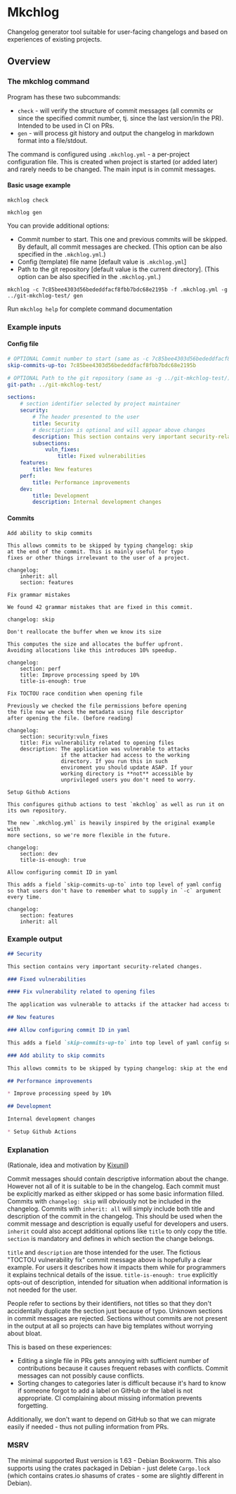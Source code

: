 # Mkchlog

Changelog generator tool suitable for user-facing changelogs and based on experiences of existing projects.

## Overview

### The mkchlog command

Program has these two subcommands:

* `check` - will verify the structure of commit messages (all commits or since the specified commit number, tj. since the last version/in the PR). Intended to be used in CI on PRs.
* `gen` - will process git history and output the changelog in markdown format into a file/stdout.

The command is configured using `.mkchlog.yml` - a per-project configuration file.
This is created when project is started (or added later) and rarely needs to be changed.
The main input is in commit messages.

#### Basic usage example

`mkchlog check`

`mkchlog gen`

You can provide additional options:
* Commit number to start. This one and previous commits will be skipped. By default, all commit messages are checked. (This option can be also specified in the `.mkchlog.yml`.)
* Config (template) file name [default value is `.mkchlog.yml`]
* Path to the git repository [default value is the current directory]. (This option can be also specified in the `.mkchlog.yml`.)

`mkchlog -c 7c85bee4303d56bededdfacf8fbb7bdc68e2195b -f .mkchlog.yml -g ../git-mkchlog-test/ gen`

Run `mkchlog help` for complete command documentation

### Example inputs

#### Config file

```yaml
# OPTIONAL Commit number to start (same as -c 7c85bee4303d56bededdfacf8fbb7bdc68e2195b)
skip-commits-up-to: 7c85bee4303d56bededdfacf8fbb7bdc68e2195b

# OPTIONAL Path to the git repository (same as -g ../git-mkchlog-test/)
git-path: ../git-mkchlog-test/

sections:
    # section identifier selected by project maintainer
    security:
        # The header presented to the user
        title: Security
        # desctiption is optional and will appear above changes
        description: This section contains very important security-related changes.
        subsections:
            vuln_fixes:
                title: Fixed vulnerabilities
    features:
        title: New features
    perf:
        title: Performance improvements
    dev:
        title: Development
        description: Internal development changes
```

#### Commits

```
Add ability to skip commits

This allows commits to be skipped by typing changelog: skip
at the end of the commit. This is mainly useful for typo
fixes or other things irrelevant to the user of a project.

changelog:
    inherit: all
    section: features
```

```
Fix grammar mistakes

We found 42 grammar mistakes that are fixed in this commit.

changelog: skip
```

```
Don't reallocate the buffer when we know its size

This computes the size and allocates the buffer upfront.
Avoiding allocations like this introduces 10% speedup.

changelog:
    section: perf
    title: Improve processing speed by 10%
    title-is-enough: true
```

```
Fix TOCTOU race condition when opening file

Previously we checked the file permissions before opening
the file now we check the metadata using file descriptor
after opening the file. (before reading)

changelog:
    section: security:vuln_fixes
    title: Fix vulnerability related to opening files
    description: The application was vulnerable to attacks
                 if the attacker had access to the working
                 directory. If you run this in such
                 enviroment you should update ASAP. If your
                 working directory is **not** accessible by
                 unprivileged users you don't need to worry.
```

```
Setup Github Actions

This configures github actions to test `mkchlog` as well as run it on
its own repository.

The new `.mkchlog.yml` is heavily inspired by the original example with
more sections, so we're more flexible in the future.

changelog:
	section: dev
	title-is-enough: true
```

```
Allow configuring commit ID in yaml

This adds a field `skip-commits-up-to` into top level of yaml config so that users don't have to remember what to supply in `-c` argument every time.

changelog:
    section: features
    inherit: all
```

### Example output

```markdown
## Security

This section contains very important security-related changes.

### Fixed vulnerabilities

#### Fix vulnerability related to opening files

The application was vulnerable to attacks if the attacker had access to the working directory. If you run this in such enviroment you should update ASAP. If your working directory is **not** accessible by unprivileged users you don't need to worry.

## New features

### Allow configuring commit ID in yaml

This adds a field `skip-commits-up-to` into top level of yaml config so that users don't have to remember what to supply in `-c` argument every time.

### Add ability to skip commits

This allows commits to be skipped by typing changelog: skip at the end of the commit. This is mainly useful for typo fixes or other things irrelevant to the user of a project.

## Performance improvements

* Improve processing speed by 10%

## Development

Internal development changes

* Setup Github Actions
```

### Explanation

(Rationale, idea and motivation by [Kixunil](https://github.com/Kixunil))

Commit messages should contain descriptive information about the change.
However not all of it is suitable to be in the changelog.
Each commit must be explicitly marked as either skipped or has some basic information filled.
Commits with `changelog: skip` will obviously not be included in the changelog.
Commits with `inherit: all` will simply include both title and description of the commit in the changelog.
This should be used when the commit message and description is equally useful for developers and users.
`inherit` could also accept additional options like `title` to only copy the title.
`section` is mandatory and defines in which section the change belongs.

`title` and `description` are those intended for the user.
The fictious "TOCTOU vulnerability fix" commit message above is hopefully a clear example.
For users it describes how it impacts them while for programmers it explains technical details of the issue.
`title-is-enough: true` explicitly opts-out of description, intended for situation when additional information is not needed for the user.

People refer to sections by their identifiers, not titles so that they don't accidentally duplicate the section just because of typo.
Unknown sections in commit messages are rejected.
Sections without commits are not present in the output at all so projects can have big templates without worrying about bloat.


This is based on these experiences:

* Editing a single file in PRs gets annoying with sufficient number of contributions
  because it causes frequent rebases with conflicts. Commit messages can not possibly cause conflicts.
* Sorting changes to categories later is difficult
  because it's hard to know if someone forgot to add a label on GitHub or the label is not appropriate.
  CI complaining about missing information prevents forgetting.

Additionally, we don't want to depend on GitHub so that we can migrate easily if needed - thus not pulling information from PRs.

### MSRV

The minimal supported Rust version is 1.63 - Debian Bookworm.
This also supports using the crates packaged in Debian - just delete `Cargo.lock` (which contains crates.io shasums of crates - some are slightly different in Debian).
